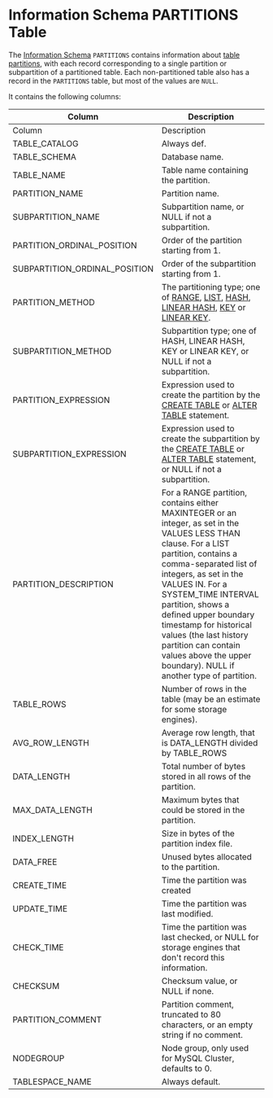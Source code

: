 # Information Schema PARTITIONS Table

The [Information Schema](/en/information_schema/) `PARTITIONS` contains information about [table partitions](../../../../../../../server-management/partitioning-tables/partitioning-overview.md), with each record corresponding to a single partition or subpartition of a partitioned table. Each non-partitioned table also has a record in the `PARTITIONS` table, but most of the values are `NULL`.

It contains the following columns:

| Column | Description |
| --- | --- |
| Column | Description |
| TABLE_CATALOG | Always def. |
| TABLE_SCHEMA | Database name. |
| TABLE_NAME | Table name containing the partition. |
| PARTITION_NAME | Partition name. |
| SUBPARTITION_NAME | Subpartition name, or NULL if not a subpartition. |
| PARTITION_ORDINAL_POSITION | Order of the partition starting from 1. |
| SUBPARTITION_ORDINAL_POSITION | Order of the subpartition starting from 1. |
| PARTITION_METHOD | The partitioning type; one of [RANGE](../../../../../../../server-management/partitioning-tables/partitioning-types/range-partitioning-type.md), [LIST](../../../../../../../server-management/partitioning-tables/partitioning-types/list-partitioning-type.md), [HASH](../../../../../../../server-management/partitioning-tables/partitioning-types/hash-partitioning-type.md), [LINEAR HASH](../../../../../../../server-management/partitioning-tables/partitioning-types/linear-hash-partitioning-type.md), [KEY](../../../../../../../server-management/partitioning-tables/partitioning-types/key-partitioning-type.md) or [LINEAR KEY](../../../../../../../server-management/partitioning-tables/partitioning-types/linear-key-partitioning-type.md). |
| SUBPARTITION_METHOD | Subpartition type; one of HASH, LINEAR HASH, KEY or LINEAR KEY, or NULL if not a subpartition. |
| PARTITION_EXPRESSION | Expression used to create the partition by the [CREATE TABLE](../../../../data-definition/create/create-tablespace.md) or [ALTER TABLE](../../../../data-definition/alter/alter-table.md) statement. |
| SUBPARTITION_EXPRESSION | Expression used to create the subpartition by the [CREATE TABLE](../../../../data-definition/create/create-tablespace.md) or [ALTER TABLE](../../../../data-definition/alter/alter-table.md) statement, or NULL if not a subpartition. |
| PARTITION_DESCRIPTION | For a RANGE partition, contains either MAXINTEGER or an integer, as set in the VALUES LESS THAN clause. For a LIST partition, contains a comma-separated list of integers, as set in the VALUES IN. For a SYSTEM_TIME INTERVAL partition, shows a defined upper boundary timestamp for historical values (the last history partition can contain values above the upper boundary). NULL if another type of partition. |
| TABLE_ROWS | Number of rows in the table (may be an estimate for some storage engines). |
| AVG_ROW_LENGTH | Average row length, that is DATA_LENGTH divided by TABLE_ROWS |
| DATA_LENGTH | Total number of bytes stored in all rows of the partition. |
| MAX_DATA_LENGTH | Maximum bytes that could be stored in the partition. |
| INDEX_LENGTH | Size in bytes of the partition index file. |
| DATA_FREE | Unused bytes allocated to the partition. |
| CREATE_TIME | Time the partition was created |
| UPDATE_TIME | Time the partition was last modified. |
| CHECK_TIME | Time the partition was last checked, or NULL for storage engines that don't record this information. |
| CHECKSUM | Checksum value, or NULL if none. |
| PARTITION_COMMENT | Partition comment, truncated to 80 characters, or an empty string if no comment. |
| NODEGROUP | Node group, only used for MySQL Cluster, defaults to 0. |
| TABLESPACE_NAME | Always default. |